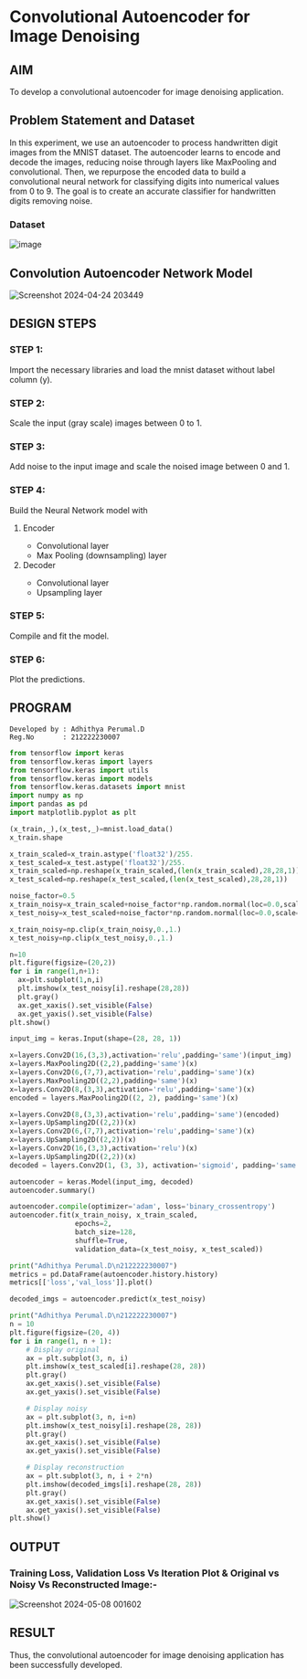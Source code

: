 # Convolutional Autoencoder for Image Denoising

## AIM

To develop a convolutional autoencoder for image denoising application.

## Problem Statement and Dataset
In this experiment, we use an autoencoder to process handwritten digit images from the MNIST dataset. The autoencoder learns to encode and decode the images, reducing noise through layers like MaxPooling and convolutional. Then, we repurpose the encoded data to build a convolutional neural network for classifying digits into numerical values from 0 to 9. The goal is to create an accurate classifier for handwritten digits removing noise.
### Dataset
![image](https://github.com/Jenishajustin/convolutional-denoising-autoencoder/assets/119405070/e9551a34-7cfa-4058-95af-25a04c61cd89)

## Convolution Autoencoder Network Model
![Screenshot 2024-04-24 203449](https://github.com/Jenishajustin/convolutional-denoising-autoencoder/assets/119405070/709637a2-f1d9-437a-a962-7070e8e9b333)

## DESIGN STEPS

### STEP 1:
Import the necessary libraries and load the mnist dataset without label column (y).
### STEP 2:
Scale the input (gray scale) images between 0 to 1.
### STEP 3:
Add noise to the input image and scale the noised image between 0 and 1.
### STEP 4:
Build the Neural Network model with
<ol>
  <li>Encoder</li>
<ul>
  <li>Convolutional layer</li>
  <li>Max Pooling (downsampling) layer</li>
</ul>
  <li>Decoder</li>
  <ul>
    <li>Convolutional layer</li>
    <li>Upsampling layer</li>
  </ul>
</ol>

### STEP 5:
Compile and fit the model.
### STEP 6:
Plot the predictions.

## PROGRAM
```
Developed by : Adhithya Perumal.D
Reg.No       : 212222230007
```
```python
from tensorflow import keras
from tensorflow.keras import layers
from tensorflow.keras import utils
from tensorflow.keras import models
from tensorflow.keras.datasets import mnist
import numpy as np
import pandas as pd
import matplotlib.pyplot as plt

(x_train,_),(x_test,_)=mnist.load_data()
x_train.shape

x_train_scaled=x_train.astype('float32')/255.
x_test_scaled=x_test.astype('float32')/255.
x_train_scaled=np.reshape(x_train_scaled,(len(x_train_scaled),28,28,1))
x_test_scaled=np.reshape(x_test_scaled,(len(x_test_scaled),28,28,1))

noise_factor=0.5
x_train_noisy=x_train_scaled+noise_factor*np.random.normal(loc=0.0,scale=1.0,size=x_train_scaled.shape)
x_test_noisy=x_test_scaled+noise_factor*np.random.normal(loc=0.0,scale=1.0,size=x_test_scaled.shape)

x_train_noisy=np.clip(x_train_noisy,0.,1.)
x_test_noisy=np.clip(x_test_noisy,0.,1.)

n=10
plt.figure(figsize=(20,2))
for i in range(1,n+1):
  ax=plt.subplot(1,n,i)
  plt.imshow(x_test_noisy[i].reshape(28,28))
  plt.gray()
  ax.get_xaxis().set_visible(False)
  ax.get_yaxis().set_visible(False)
plt.show()

input_img = keras.Input(shape=(28, 28, 1))

x=layers.Conv2D(16,(3,3),activation='relu',padding='same')(input_img)
x=layers.MaxPooling2D((2,2),padding='same')(x)
x=layers.Conv2D(6,(7,7),activation='relu',padding='same')(x)
x=layers.MaxPooling2D((2,2),padding='same')(x)
x=layers.Conv2D(8,(3,3),activation='relu',padding='same')(x)
encoded = layers.MaxPooling2D((2, 2), padding='same')(x)

x=layers.Conv2D(8,(3,3),activation='relu',padding='same')(encoded)
x=layers.UpSampling2D((2,2))(x)
x=layers.Conv2D(6,(7,7),activation='relu',padding='same')(x)
x=layers.UpSampling2D((2,2))(x)
x=layers.Conv2D(16,(3,3),activation='relu')(x)
x=layers.UpSampling2D((2,2))(x)
decoded = layers.Conv2D(1, (3, 3), activation='sigmoid', padding='same')(x)

autoencoder = keras.Model(input_img, decoded)
autoencoder.summary()

autoencoder.compile(optimizer='adam', loss='binary_crossentropy')
autoencoder.fit(x_train_noisy, x_train_scaled,
                epochs=2,
                batch_size=128,
                shuffle=True,
                validation_data=(x_test_noisy, x_test_scaled))

print("Adhithya Perumal.D\n212222230007")
metrics = pd.DataFrame(autoencoder.history.history)
metrics[['loss','val_loss']].plot()

decoded_imgs = autoencoder.predict(x_test_noisy)

print("Adhithya Perumal.D\n212222230007")
n = 10
plt.figure(figsize=(20, 4))
for i in range(1, n + 1):
    # Display original
    ax = plt.subplot(3, n, i)
    plt.imshow(x_test_scaled[i].reshape(28, 28))
    plt.gray()
    ax.get_xaxis().set_visible(False)
    ax.get_yaxis().set_visible(False)

    # Display noisy
    ax = plt.subplot(3, n, i+n)
    plt.imshow(x_test_noisy[i].reshape(28, 28))
    plt.gray()
    ax.get_xaxis().set_visible(False)
    ax.get_yaxis().set_visible(False)    

    # Display reconstruction
    ax = plt.subplot(3, n, i + 2*n)
    plt.imshow(decoded_imgs[i].reshape(28, 28))
    plt.gray()
    ax.get_xaxis().set_visible(False)
    ax.get_yaxis().set_visible(False)
plt.show()
```

## OUTPUT

### Training Loss, Validation Loss Vs Iteration Plot & Original vs Noisy Vs Reconstructed Image:-
![Screenshot 2024-05-08 001602](https://github.com/Adhithya4116/convolutional-denoising-autoencoder/assets/118707079/4c2f10cd-19a8-4834-95fc-22e553178e42)





## RESULT
Thus, the convolutional autoencoder for image denoising application has been successfully developed.
